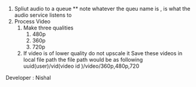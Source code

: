 1. Spliut audio to a queue ** note whatever the queu name is , is what the audio service listens to 
2. Process Video 
    1. Make three qualities 
        1. 480p 
        1. 360p 
        1. 720p
    1. If video is of lower quality do not upscale it 
Save these videos in local file path the file path would be as following 
uuid(user)/vid(video id )/video/360p,480p,720

Developer : Nishal